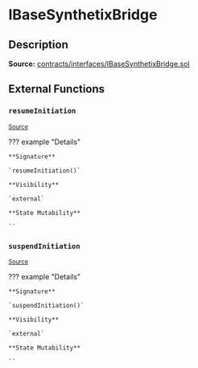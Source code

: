 # IBaseSynthetixBridge

## Description

**Source:** [contracts/interfaces/IBaseSynthetixBridge.sol](https://github.com/Synthetixio/synthetix/tree/v2.48.0/contracts/interfaces/IBaseSynthetixBridge.sol)

## External Functions

### `resumeInitiation`

<sub>[Source](https://github.com/Synthetixio/synthetix/tree/v2.48.0/contracts/interfaces/IBaseSynthetixBridge.sol#L7)</sub>

??? example "Details"

    **Signature**

    `resumeInitiation()`

    **Visibility**

    `external`

    **State Mutability**

    ``

### `suspendInitiation`

<sub>[Source](https://github.com/Synthetixio/synthetix/tree/v2.48.0/contracts/interfaces/IBaseSynthetixBridge.sol#L5)</sub>

??? example "Details"

    **Signature**

    `suspendInitiation()`

    **Visibility**

    `external`

    **State Mutability**

    ``
